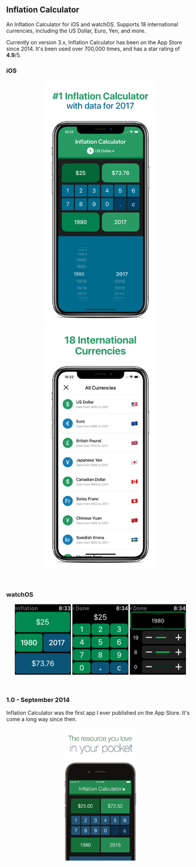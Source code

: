 
 ## Inflation Calculator

 An Inflation Calculator for iOS and watchOS. Supports 18 international currencies, including the US Dollar, Euro, Yen, and more.
 
 Currently on version 3.x, Inflation Calculator has been on the App Store since 2014. It's been used over 700,000 times, and has a star rating of **4.9**/5.
 
  ### iOS
 
 <p align="center">
    <img src="images/X%20screenshot%201.png" width=300px> <img src="images/X%20screenshot%202.png" width=300px>
</p>

<br>

 ### watchOS
 <p align="center">
    <img src="images/watch1.png" width=150px>   <img src="images/watch2.png" width=150px> <img src="images/watch3.png" width=150px>
</p>
 
 <br>

 ### 1.0 - September 2014
 
 Inflation Calculator was the first app I ever published on the App Store. It's come a long way since then.
 

 <p align="center">
    <img src="images/legacy.png" width=200px>
 </p>
